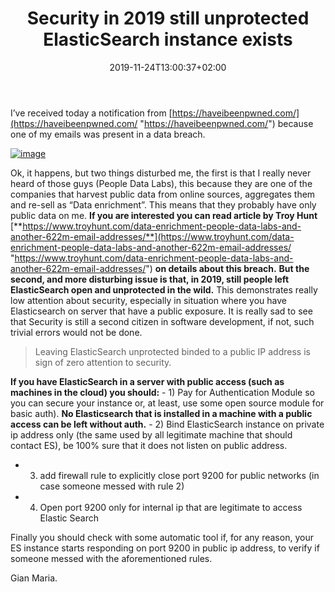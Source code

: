 ﻿---
title: "Security in 2019 still unprotected ElasticSearch instance exists"
description: ""
date: 2019-11-24T13:00:37+02:00
draft: false
tags: [Security]
categories: [security]
---
I’ve received today a notification from [https://haveibeenpwned.com/](https://haveibeenpwned.com/ "https://haveibeenpwned.com/") because one of my emails was present in a data breach.

[![image](https://www.codewrecks.com/blog/wp-content/uploads/2019/11/image_thumb-23.png "image")](https://www.codewrecks.com/blog/wp-content/uploads/2019/11/image-23.png)

Ok, it happens, but two things disturbed me, the first is that I really never heard of those guys (People Data Labs), this because they are one of the companies that harvest public data from online sources, aggregates them and re-sell as “Data enrichment”. This means that they probably have only public data on me.  **If you are interested you can read article by Troy Hunt** [**https://www.troyhunt.com/data-enrichment-people-data-labs-and-another-622m-email-addresses/**](https://www.troyhunt.com/data-enrichment-people-data-labs-and-another-622m-email-addresses/ "https://www.troyhunt.com/data-enrichment-people-data-labs-and-another-622m-email-addresses/") **on details about this breach.**  **But the second, and more disturbing issue is that, in 2019, still people left ElasticSearch open and unprotected in the wild.** This demonstrates really low attention about security, especially in situation where you have Elasticsearch on server that have a public exposure. It is really sad to see that Security is still a second citizen in software development, if not, such trivial errors would not be done.

> Leaving ElasticSearch unprotected binded to a public IP address is sign of zero attention to security.

 **If you have ElasticSearch in a server with public access (such as machines in the cloud) you should:** - 1) Pay for Authentication Module so you can secure your instance or, at least, use some open source module for basic auth).  **No Elasticsearch that is installed in a machine with a public access can be left without auth.** - 2) Bind ElasticSearch instance on private ip address only (the same used by all legitimate machine that should contact ES), be 100% sure that it does not listen on public address.
- 3) add firewall rule to explicitly close port 9200 for public networks (in case someone messed with rule 2)
- 4) Open port 9200 only for internal ip that are legitimate to access Elastic Search

Finally you should check with some automatic tool if, for any reason, your ES instance starts responding on port 9200 in public ip address, to verify if someone messed with the aforementioned rules.

Gian Maria.
